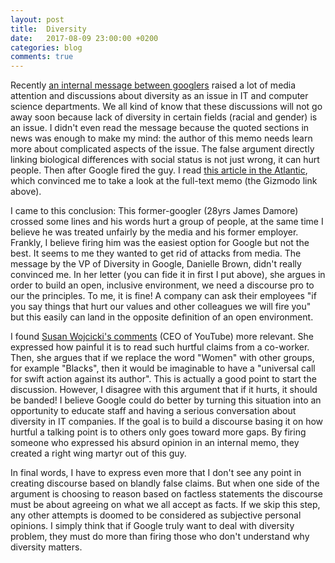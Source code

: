 ```yaml
---
layout: post
title:  Diversity
date:   2017-08-09 23:00:00 +0200
categories: blog
comments: true
---
```


Recently [an internal message between googlers][gizmodo link] raised a lot of
media attention and discussions about diversity as an issue in IT and computer
science departments. We all kind of know that these discussions will not go away
soon because lack of diversity in certain fields (racial and gender) is an
issue. I didn't even read the message because the quoted sections in news was
enough to make my mind: the author of this memo needs learn more about
complicated aspects of the issue. The false argument directly linking biological
differences with social status is not just wrong, it can hurt people. Then after
Google fired the guy. I read [this article in the Atlantic][theatlantic link],
which convinced me to take a look at the full-text memo (the Gizmodo link above).

I came to this conclusion: This former-googler (28yrs James Damore) crossed some
lines and his words hurt a group of people, at the same time I believe he was
treated unfairly by the media and his former employer. Frankly, I believe firing
him was the easiest option for Google but not the best. It seems to me they
wanted to get rid of attacks from media. The message by the VP of Diversity in
Google, Danielle Brown, didn't really convinced me. In her letter (you can fide
it in first I put above), she argues in order to build an open, inclusive
environment, we need a discourse pro to our the principles. To me, it is fine!
A company can ask their employees "if you say things that hurt our values and
other colleagues we will fire you" but this easily can land in the opposite
definition of an open environment.

I found [Susan Wojcicki's comments][fortune link] (CEO of YouTube) more
relevant. She expressed how painful it is to read such hurtful claims from
a co-worker. Then, she argues that if we replace the word "Women" with other
groups, for example "Blacks", then it would be imaginable to have a "universal
call for swift action against its author". This is actually a good point to
start the discussion. However, I disagree with this argument that if it hurts,
it should be banded! I believe Google could do better by turning this situation
into an opportunity to educate staff and having a serious conversation about
diversity in IT companies. If the goal is to build a discourse basing it on how
hurtful a talking point is to others only goes toward more gaps. By firing
someone who expressed his absurd opinion in an internal memo, they created a
right wing martyr out of this guy.

In final words, I have to express even more that I don't see any point in
creating discourse based on blandly false claims. ‌But when one side of the
argument is choosing to reason based on factless statements the discourse must
be about agreeing on what we all accept as facts. If we skip this step, any
other attempts is doomed to be considered as subjective personal opinions. I
simply think that if Google truly want to deal with diversity problem, they must
do more than firing those who don't understand why diversity matters.

[theatlantic link]: https://www.theatlantic.com/politics/archive/2017/08/the-most-common-error-in-coverage-of-the-google-memo/536181/?utm_source=atlfb
[gizmodo link]:https://gizmodo.com/exclusive-heres-the-full-10-page-anti-diversity-screed-1797564320/amp
[fortune link]:http://fortune.com/2017/08/09/google-diversity-memo-wojcicki/
